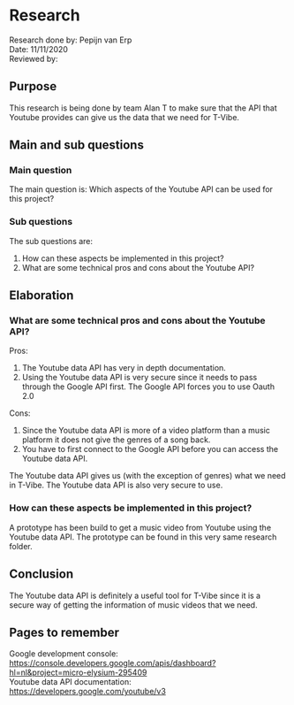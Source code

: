 # Research <Name>
Research done by: Pepijn van Erp
<br>
Date: 11/11/2020
<br>
Reviewed by:

## Purpose
This research is being done by team Alan T to make sure that the API that Youtube provides can give us the data that we need for T-Vibe.
## Main and sub questions
### Main question
The main question is: Which aspects of the Youtube API can be used for this project?</br>

### Sub questions
The sub questions are:
1. How can these aspects be implemented in this project?
2. What are some technical pros and cons about the Youtube API?

## Elaboration
### What are some technical pros and cons about the Youtube API?
Pros:
1. The Youtube data API has very in depth documentation.
2. Using the Youtube data API is very secure since it needs to pass through the Google API first. The Google API forces you to use Oauth 2.0

Cons:
1. Since the Youtube data API is more of a video platform than a music platform it does not give the genres of a song back.
2. You have to first connect to the Google API before you can access the Youtube data API.

The Youtube data API gives us (with the exception of genres) what we need in T-Vibe. The Youtube data API is also very secure to use.

### How can these aspects be implemented in this project?
A prototype has been build to get a music video from Youtube using the Youtube data API.
The prototype can be found in this very same research folder.

## Conclusion
The Youtube data API is definitely a useful tool for T-Vibe since it is a secure way of getting the information of music videos that we need. 

## Pages to remember
Google development console: https://console.developers.google.com/apis/dashboard?hl=nl&project=micro-elysium-295409 </br>
Youtube data API documentation: https://developers.google.com/youtube/v3